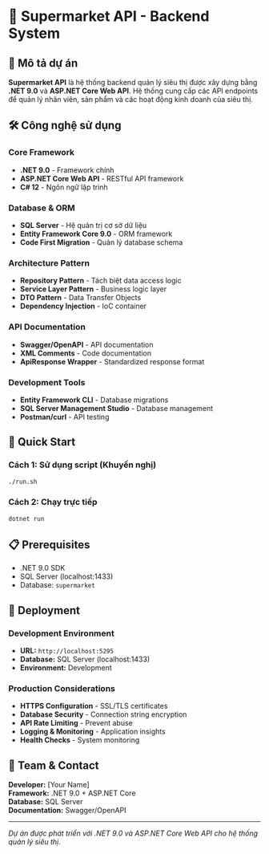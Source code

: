 # 🏪 Supermarket API - Backend System

## 📖 Mô tả dự án

**Supermarket API** là hệ thống backend quản lý siêu thị được xây dựng bằng **.NET 9.0** và **ASP.NET Core Web API**. Hệ thống cung cấp các API endpoints để quản lý nhân viên, sản phẩm và các hoạt động kinh doanh của siêu thị.

## 🛠️ Công nghệ sử dụng

### **Core Framework**
- **.NET 9.0** - Framework chính
- **ASP.NET Core Web API** - RESTful API framework
- **C# 12** - Ngôn ngữ lập trình

### **Database & ORM**
- **SQL Server** - Hệ quản trị cơ sở dữ liệu
- **Entity Framework Core 9.0** - ORM framework
- **Code First Migration** - Quản lý database schema

### **Architecture Pattern**
- **Repository Pattern** - Tách biệt data access logic
- **Service Layer Pattern** - Business logic layer
- **DTO Pattern** - Data Transfer Objects
- **Dependency Injection** - IoC container

### **API Documentation**
- **Swagger/OpenAPI** - API documentation
- **XML Comments** - Code documentation
- **ApiResponse Wrapper** - Standardized response format

### **Development Tools**
- **Entity Framework CLI** - Database migrations
- **SQL Server Management Studio** - Database management
- **Postman/curl** - API testing

## 🚀 Quick Start

### Cách 1: Sử dụng script (Khuyến nghị)
```bash
./run.sh
```

### Cách 2: Chạy trực tiếp
```bash
dotnet run
```

## 📋 Prerequisites
- .NET 9.0 SDK
- SQL Server (localhost:1433)
- Database: `supermarket`


## 🚀 Deployment

### **Development Environment**
- **URL:** `http://localhost:5295`
- **Database:** SQL Server (localhost:1433)
- **Environment:** Development

### **Production Considerations**
- **HTTPS Configuration** - SSL/TLS certificates
- **Database Security** - Connection string encryption
- **API Rate Limiting** - Prevent abuse
- **Logging & Monitoring** - Application insights
- **Health Checks** - System monitoring

## 👥 Team & Contact

**Developer:** [Your Name]  
**Framework:** .NET 9.0 + ASP.NET Core  
**Database:** SQL Server  
**Documentation:** Swagger/OpenAPI  

---

*Dự án được phát triển với .NET 9.0 và ASP.NET Core Web API cho hệ thống quản lý siêu thị.*
